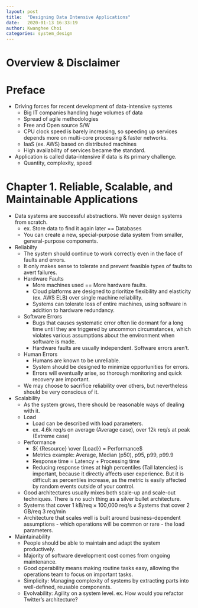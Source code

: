 ```yaml
---
layout: post
title:  "Designing Data Intensive Applications"
date:   2020-01-13 16:33:19
author: Kwanghee Choi
categories: system_design
---
```


# Overview & Disclaimer


# Preface
- Driving forces for recent development of data-intensive systems
	- Big IT companies handling huge volumes of data
	- Spread of agile methodologies
	- Free and Open source S/W
	- CPU clock speed is barely increasing, so speeding up services depends more on multi-core processing & faster networks.
	- IaaS (ex. AWS) based on distributed machines
	- High availability of services became the standard.
- Application is called data-intensive if data is its primary challenge.
	- Quantity, complexity, speed

# Chapter 1. Reliable, Scalable, and Maintainable Applications
- Data systems are successful abstractions. We never design systems from scratch.
	- ex. Store data to find it again later == Databases
	- You can create a new, special-purpose data system from smaller, general-purpose components.
- Reliabilty
	- The system should continue to work correctly even in the face of faults and errors.
	- It only makes sense to tolerate and prevent feasible types of faults to avert failures.
	- Hardware Faults
		- More machines used == More hardware faults.
		- Cloud platforms are designed to prioritize flexibility and elasticity (ex. AWS ELB) over single machine reliability.
		- Systems can tolerate loss of entire machines, using software in addition to hardware redundancy.
	- Software Errors
		- Bugs that causes systematic error often lie dormant for a long time until they are triggered by uncommon circumstances, which violates various assumptions about the environment when software is made.
		- Hardware faults are usually independent. Software errors aren’t.
	- Human Errors
		- Humans are known to be unreliable.
		- System should be designed to minimize opportunities for errors.
		- Errors will eventually arise, so thorough monitoring and quick recovery are important.
	- We may choose to sacrifice reliability over others, but nevertheless should be very conscious of it.
- Scalability
	- As the system grows, there should be reasonable ways of dealing with it.
	- Load
		- Load can be described with load parameters.
		- ex. 4.6k req/s on average (Average case), over 12k req/s at peak (Extreme case)
	- Performance
		- ${ {Resource} \over {Load}} = Performance$
		- Metrics example: Average, Median (p50), p95, p99, p99.9
		- Response time = Latency + Processing time
		- Reducing response times at high percentiles (Tail latencies) is important, because it directly affects user experience. But it is difficult as percentiles increase, as the metric is easily affected by random events outside of your control.
	- Good architectures usually mixes both scale-up and scale-out techniques. There is no such thing as a silver bullet architecture.
	- Systems that cover 1 kB/req $\times$ 100,000 req/s $\neq$ Systems that cover 2 GB/req 3 req/min
	- Architecture that scales well is built around business-dependent assumptions - which operations will be common or rare - the load parameters.
- Maintainability
	- People should be able to maintain and adapt the system productively.
	- Majority of software development cost comes from ongoing maintenance.
	- Good operability means making routine tasks easy, allowing the operations team to focus on important tasks.
	- Simplicity: Managing complexity of systems by extracting parts into well-defined, reusable components.
	- Evolvability: Agility on a system level. ex. How would you refactor Twitter’s architecture?
